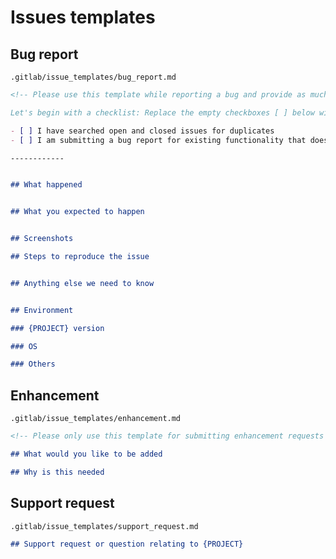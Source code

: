 # Issues templates

## Bug report

`.gitlab/issue_templates/bug_report.md`
```md
<!-- Please use this template while reporting a bug and provide as much info as possible. Not doing so may result in your bug not being addressed in a timely manner. Thanks!

Let's begin with a checklist: Replace the empty checkboxes [ ] below with checked ones [x] accordingly. -->

- [ ] I have searched open and closed issues for duplicates
- [ ] I am submitting a bug report for existing functionality that does not work as intended

------------


## What happened


## What you expected to happen


## Screenshots

## Steps to reproduce the issue


## Anything else we need to know


## Environment

### {PROJECT} version

### OS

### Others

```



## Enhancement

`.gitlab/issue_templates/enhancement.md`
```md
<!-- Please only use this template for submitting enhancement requests -->

## What would you like to be added

## Why is this needed
```



## Support request

`.gitlab/issue_templates/support_request.md`
```md
## Support request or question relating to {PROJECT}
```

